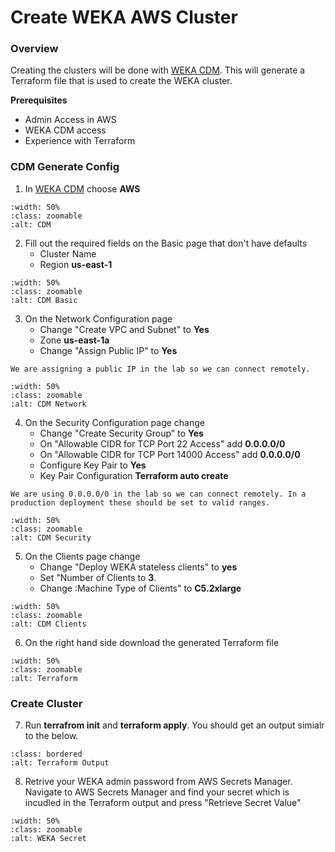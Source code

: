 # Create WEKA AWS Cluster

###  Overview
Creating the clusters will be done with [WEKA CDM](https://cloud.weka.io). This will generate a Terraform file that is used to create the WEKA cluster.  

**Prerequisites**

- Admin Access in AWS
- WEKA CDM access
- Experience with Terraform

### CDM Generate Config

1.  In [WEKA CDM](https://cloud.weka.io) choose **AWS**

```{image} ./images/cdm.png
:width: 50%
:class: zoomable
:alt: CDM
```

2.  Fill out the required fields on the Basic page that don't have defaults
    - Cluster Name
    - Region **us-east-1**

```{image} ./images/aws_cdm_basic.png
:width: 50%
:class: zoomable
:alt: CDM Basic
```

3.  On the Network Configuration page 
    - Change "Create VPC and Subnet" to **Yes**
    - Zone **us-east-1a**
    - Change "Assign Public IP" to **Yes**

```{note}
We are assigning a public IP in the lab so we can connect remotely.
```

```{image} ./images/aws_cdm_network.png
:width: 50%
:class: zoomable
:alt: CDM Network
```

4.  On the Security Configuration page change 
    - Change "Create Security Group" to **Yes**
    - On "Allowable CIDR for TCP Port 22 Access" add **0.0.0.0/0**
    - On "Allowable CIDR for TCP Port 14000 Access" add **0.0.0.0/0**
    - Configure Key Pair to **Yes**
    - Key Pair Configuration **Terraform auto create**

```{note}
We are using 0.0.0.0/0 in the lab so we can connect remotely. In a production deployment these should be set to valid ranges.
```

```{image} ./images/aws_cdm_security.png
:width: 50%
:class: zoomable
:alt: CDM Security
```

5.  On the Clients page change 
    - Change "Deploy WEKA stateless clients" to **yes**
    - Set "Number of Clients to **3**.
    - Change :Machine Type of Clients" to **C5.2xlarge**


```{image} ./images/aws_cdm_clients.png
:width: 50%
:class: zoomable
:alt: CDM Clients
```

6.  On the right hand side download the generated Terraform file

```{image} ./images/aws_tf_download.png
:width: 50%
:class: zoomable
:alt: Terraform
```

### Create Cluster 

7.  Run **terrafrom init** and **terraform apply**.  You should get an output simialr to the below.

```{image} ./images/aws_tf_output.png
:class: bordered
:alt: Terraform Output
```

<!--
8.  Once Terrform completes you will need to logon to the **Azure Portal** and add an inbound **14000** rule to your SG.

```{image} ./images/azure_inbound.png
:width: 50%
:class: zoomable
:alt: Azure SG
```
-->

8.  Retrive your WEKA admin password from AWS Secrets Manager.  Navigate to AWS Secrets Manager and find your secret which is incudled in the Terraform output and press "Retrieve Secret Value" 

```{image} ./images/aws_secrets.png
:width: 50%
:class: zoomable
:alt: WEKA Secret
```
